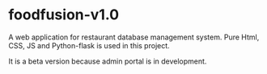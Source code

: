 # foodfusion-v1.0

A web application for restaurant database management system.
Pure Html, CSS, JS and Python-flask is used in this project.

It is a beta version because admin portal is in development.
